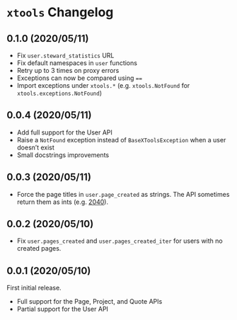 # `xtools` Changelog

## 0.1.0 (2020/05/11)

* Fix `user.steward_statistics` URL
* Fix default namespaces in `user` functions
* Retry up to 3 times on proxy errors
* Exceptions can now be compared using `==`
* Import exceptions under `xtools.*` (e.g. `xtools.NotFound` for `xtools.exceptions.NotFound`)

## 0.0.4 (2020/05/11)

* Add full support for the User API
* Raise a `NotFound` exception instead of `BaseXToolsException` when a user
  doesn’t exist
* Small docstrings improvements

## 0.0.3 (2020/05/11)

* Force the page titles in `user.page_created` as strings. The API sometimes
  return them as ints (e.g. [2040][]).

[2040]: https://fr.wikipedia.org/wiki/2040

## 0.0.2 (2020/05/10)

* Fix `user.pages_created` and `user.pages_created_iter` for users with no
  created pages.

## 0.0.1 (2020/05/10)

First initial release.

* Full support for the Page, Project, and Quote APIs
* Partial support for the User API
